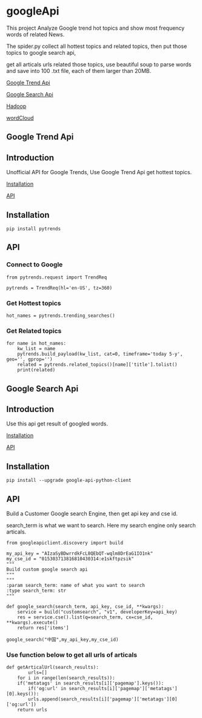 # googleApi

This project Analyze Google trend hot topics and show most frequency words of related News.

The spider.py collect all hottest topics and related topics, then put those topics to google search api,

get all articals urls related those topics, use beautiful soup to parse words and save into 100 .txt file, each of them larger than 20MB.

  [Google Trend Api](#google-trend-api)
  
  [Google Search Api](#google-search-api)
  
  [Hadoop](#hadoop)
  
  [wordCloud](#WordCloud)
  

## Google Trend Api

## Introduction

Unofficial API for Google Trends, Use Google Trend Api get hottest topics.

[Installation](#installation)

[API](#api)


## Installation

    pip install pytrends


## API

### Connect to Google

    from pytrends.request import TrendReq

    pytrends = TrendReq(hl='en-US', tz=360)


### Get Hottest topics

	hot_names = pytrends.trending_searches()

### Get Related topics
	
	for name in hot_names:
		kw_list = name
		pytrends.build_payload(kw_list, cat=0, timeframe='today 5-y', geo='', gprop='')
		related = pytrends.related_topics()[name]['title'].tolist()
		print(related)


## Google Search Api

## Introduction

Use this api get result of googled words.

[Installation](#installation)

[API](#api)

## Installation

	pip install --upgrade google-api-python-client

## API

Build a Customer Google search Engine, then get api key and cse id.

search_term is what we want to search. Here my search engine only search articals.

	from googleapiclient.discovery import build
	
	my_api_key = "AIzaSyBDwrrdkFcL8QEbQT-wqlm8DrEaG1IO1nk"
	my_cse_id = "015303713816810430314:e1skftpzsik"
	"""
	Build custom google search api
	"""
	"""
	:param search_term: name of what you want to search 
	:type search_term: str
	"""

	def google_search(search_term, api_key, cse_id, **kwargs):
	    service = build("customsearch", "v1", developerKey=api_key)
	    res = service.cse().list(q=search_term, cx=cse_id, **kwargs).execute()
	    return res['items']
	    
	google_search("中国",my_api_key,my_cse_id)
	
	
### Use function below to get all urls of articals
	
	def getArticalUrl(search_results):
    	    urls=[]
	    for i in range(len(search_results)):
		if('metatags' in search_results[i]['pagemap'].keys()):
		    if('og:url' in search_results[i]['pagemap']['metatags'][0].keys()):
			urls.append(search_results[i]['pagemap']['metatags'][0]['og:url'])
	    return urls

